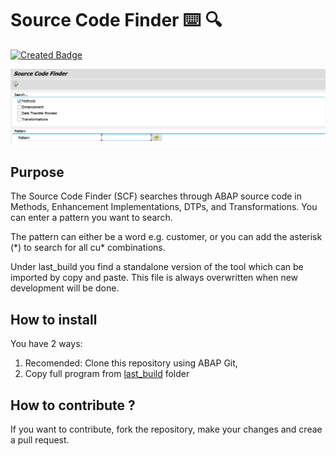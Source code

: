 # Source Code Finder :keyboard: :mag:

[![Created Badge](https://badges.pufler.dev/created/reyemsaibot/scf)](https://badges.pufler.dev)

![Source Code Finder](https://github.com/reyemsaibot/scf/blob/main/img/source_code_finder.png)

## Purpose

The Source Code Finder (SCF) searches through ABAP  source code in Methods, Enhancement Implementations, DTPs, and Transformations. You can enter a pattern you want to search.

The pattern can either be a word e.g. customer, or you can add the asterisk (\*) to search for all cu\* combinations.

Under last_build you find a standalone version of the tool which can be imported by copy and paste. This file is always overwritten when new development will be done.

## How to install
You have 2 ways:

1. Recomended: Clone this repository using ABAP Git,
2. Copy full program from [last_build](https://www.github.com/reyemsaibot/scf/last_build/) folder

## How to contribute ?
If you want to contribute, fork the repository, make your changes and creae a pull request.
